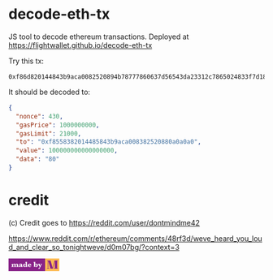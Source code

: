 # decode-eth-tx

JS tool to decode ethereum transactions. Deployed at https://flightwallet.github.io/decode-eth-tx

Try this tx:

```
0xf86d820144843b9aca0082520894b78777860637d56543da23312c7865024833f7d188016345785d8a0000802ba0e2539a5d9f056d7095bd19d6b77b850910eeafb71534ebd45159915fab202e91a007484420f3968697974413fc55d1142dc76285d30b1b9231ccb71ed1e720faae
```

It should be decoded to:

```json
{
  "nonce": 430,
  "gasPrice": 1000000000,
  "gasLimit": 21000,
  "to": "0xf8558382014485843b9aca008382520880a0a0a0",
  "value": 100000000000000000,
  "data": "80"
}
```


# credit

(c) Credit goes to https://reddit.com/user/dontmindme42

https://www.reddit.com/r/ethereum/comments/48rf3d/weve_heard_you_loud_and_clear_so_tonightweve/d0m07bg/?context=3

[<img src="https://raw.githubusercontent.com/morejust/foundation/master/madebymorejust.png" width="100">](https://morejust.github.io/?from=decode-eth-tx)
